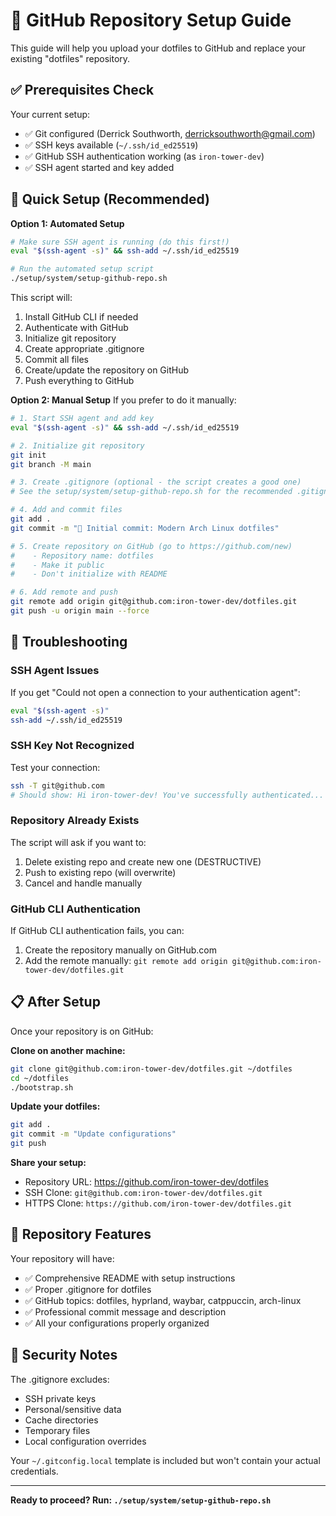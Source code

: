 # 🚀 GitHub Repository Setup Guide

This guide will help you upload your dotfiles to GitHub and replace your existing "dotfiles" repository.

## ✅ Prerequisites Check

Your current setup:
- ✅ Git configured (Derrick Southworth, derricksouthworth@gmail.com)
- ✅ SSH keys available (`~/.ssh/id_ed25519`)
- ✅ GitHub SSH authentication working (as `iron-tower-dev`)
- ✅ SSH agent started and key added

## 🎯 Quick Setup (Recommended)

**Option 1: Automated Setup**
```bash
# Make sure SSH agent is running (do this first!)
eval "$(ssh-agent -s)" && ssh-add ~/.ssh/id_ed25519

# Run the automated setup script
./setup/system/setup-github-repo.sh
```

This script will:
1. Install GitHub CLI if needed
2. Authenticate with GitHub
3. Initialize git repository
4. Create appropriate .gitignore
5. Commit all files
6. Create/update the repository on GitHub
7. Push everything to GitHub

**Option 2: Manual Setup**
If you prefer to do it manually:

```bash
# 1. Start SSH agent and add key
eval "$(ssh-agent -s)" && ssh-add ~/.ssh/id_ed25519

# 2. Initialize git repository
git init
git branch -M main

# 3. Create .gitignore (optional - the script creates a good one)
# See the setup/system/setup-github-repo.sh for the recommended .gitignore content

# 4. Add and commit files
git add .
git commit -m "🎉 Initial commit: Modern Arch Linux dotfiles"

# 5. Create repository on GitHub (go to https://github.com/new)
#    - Repository name: dotfiles
#    - Make it public
#    - Don't initialize with README

# 6. Add remote and push
git remote add origin git@github.com:iron-tower-dev/dotfiles.git
git push -u origin main --force
```

## 🔧 Troubleshooting

### SSH Agent Issues
If you get "Could not open a connection to your authentication agent":
```bash
eval "$(ssh-agent -s)"
ssh-add ~/.ssh/id_ed25519
```

### SSH Key Not Recognized
Test your connection:
```bash
ssh -T git@github.com
# Should show: Hi iron-tower-dev! You've successfully authenticated...
```

### Repository Already Exists
The script will ask if you want to:
1. Delete existing repo and create new one (DESTRUCTIVE)
2. Push to existing repo (will overwrite)
3. Cancel and handle manually

### GitHub CLI Authentication
If GitHub CLI authentication fails, you can:
1. Create the repository manually on GitHub.com
2. Add the remote manually: `git remote add origin git@github.com:iron-tower-dev/dotfiles.git`

## 📋 After Setup

Once your repository is on GitHub:

**Clone on another machine:**
```bash
git clone git@github.com:iron-tower-dev/dotfiles.git ~/dotfiles
cd ~/dotfiles
./bootstrap.sh
```

**Update your dotfiles:**
```bash
git add .
git commit -m "Update configurations"
git push
```

**Share your setup:**
- Repository URL: https://github.com/iron-tower-dev/dotfiles
- SSH Clone: `git@github.com:iron-tower-dev/dotfiles.git`
- HTTPS Clone: `https://github.com/iron-tower-dev/dotfiles.git`

## 🎨 Repository Features

Your repository will have:
- ✅ Comprehensive README with setup instructions
- ✅ Proper .gitignore for dotfiles
- ✅ GitHub topics: dotfiles, hyprland, waybar, catppuccin, arch-linux
- ✅ Professional commit message and description
- ✅ All your configurations properly organized

## 🔐 Security Notes

The .gitignore excludes:
- SSH private keys
- Personal/sensitive data
- Cache directories
- Temporary files
- Local configuration overrides

Your `~/.gitconfig.local` template is included but won't contain your actual credentials.

---

**Ready to proceed? Run: `./setup/system/setup-github-repo.sh`**
